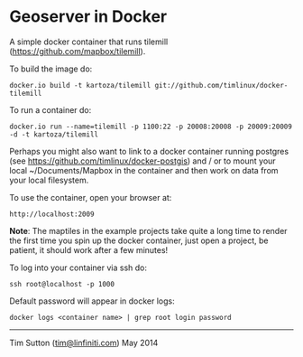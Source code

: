 Geoserver in Docker
===================

A simple docker container that runs tilemill (https://github.com/mapbox/tilemill).

To build the image do:

```
docker.io build -t kartoza/tilemill git://github.com/timlinux/docker-tilemill
```

To run a container do:

```
docker.io run --name=tilemill -p 1100:22 -p 20008:20008 -p 20009:20009 -d -t kartoza/tilemill
```

Perhaps you might also want to link to a docker container running postgres (see 
https://github.com/timlinux/docker-postgis) and / or to mount your local ~/Documents/Mapbox in 
the container and then work on data from your local filesystem.

To use the container, open your browser at:

```
http://localhost:2009
```

**Note**: The maptiles in the example projects take quite a long time
to render the first time you spin up the docker container, just open a project, be patient,
it should work after a few minutes!

To log into your container via ssh do:

```
ssh root@localhost -p 1000
```

Default password will appear in docker logs:

```
docker logs <container name> | grep root login password
```

-----------

Tim Sutton (tim@linfiniti.com)
May 2014

